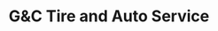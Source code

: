 ---
title: "G&C Tire and Auto Service"
url: /manassas/gandc-tire-and-auto-service/
shop: car repair
---